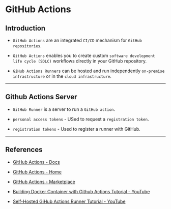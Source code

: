 # GitHub Actions

## Introduction

* `GitHub Actions` are an integrated `CI/CD` mechanism for `GitHub repositories`.

* `GitHub Actions` enables you to create custom `software development life cycle (SDLC)` workflows directly in your GitHub repository.

* `GiHub Actions Runners` can be hosted and run independently `on-premise infrastructure` or in the `cloud infrastructure`.


---

## Github Actions Server

* `GitHub Runner` is a server to run a `GitHub action`.

* `personal access tokens` - USed to request a `registration token`.

* `registration tokens` - Used to register a runner with GitHub.

---

## References

* [GitHub Actions - Docs](https://help.github.com/en/actions)

* [GitHub Actions - Home](https://github.com/actions)

* [GitHub Actions - Marketplace](https://github.com/marketplace?type=actions)

* [Building Docker Container with Github Actions Tutorial - YouTube](https://www.youtube.com/watch?v=09lZdSpeHAk&list=PLHq1uqvAteVsSsrnZimHEf7NJ1MlRhQUj&index=3)

* [Self-Hosted GiHub Actions Runner Tutorial - YouTube](https://www.youtube.com/watch?v=d3isYUrPN7s)